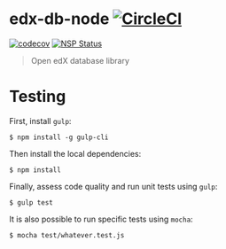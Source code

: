 # edx-db-node [![CircleCI](https://circleci.com/gh/IONISx/edx-db-node.svg?style=svg)](https://circleci.com/gh/IONISx/edx-db-node)

[![codecov](https://codecov.io/gh/IONISx/edx-db-node/branch/master/graph/badge.svg)](https://codecov.io/gh/IONISx/edx-db-node)
[![NSP Status](https://nodesecurity.io/orgs/ionisx/projects/83be9462-ccc1-49a1-99c7-46f6777095c2/badge)](https://nodesecurity.io/orgs/ionisx/projects/83be9462-ccc1-49a1-99c7-46f6777095c2)

> Open edX database library

# Testing

First, install `gulp`:

```shell
$ npm install -g gulp-cli
```

Then install the local dependencies:

```shell
$ npm install
```

Finally, assess code quality and run unit tests using `gulp`:

```shell
$ gulp test
```

It is also possible to run specific tests using `mocha`:

```shell
$ mocha test/whatever.test.js
```
